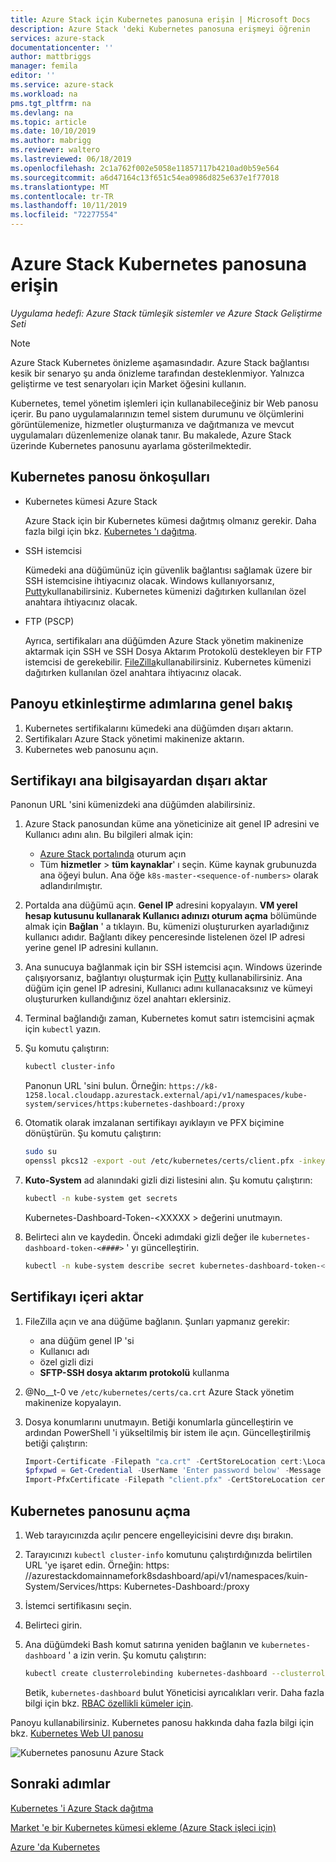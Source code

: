 ```yaml
---
title: Azure Stack için Kubernetes panosuna erişin | Microsoft Docs
description: Azure Stack 'deki Kubernetes panosuna erişmeyi öğrenin
services: azure-stack
documentationcenter: ''
author: mattbriggs
manager: femila
editor: ''
ms.service: azure-stack
ms.workload: na
pms.tgt_pltfrm: na
ms.devlang: na
ms.topic: article
ms.date: 10/10/2019
ms.author: mabrigg
ms.reviewer: waltero
ms.lastreviewed: 06/18/2019
ms.openlocfilehash: 2c1a762f002e5058e11857117b4210ad0b59e564
ms.sourcegitcommit: a6d47164c13f651c54ea0986d825e637e1f77018
ms.translationtype: MT
ms.contentlocale: tr-TR
ms.lasthandoff: 10/11/2019
ms.locfileid: "72277554"
---
```

# <a name="access-the-kubernetes-dashboard-in-azure-stack"></a>Azure Stack Kubernetes panosuna erişin 

*Uygulama hedefi: Azure Stack tümleşik sistemler ve Azure Stack Geliştirme Seti* 
> [!Note]   
> Azure Stack Kubernetes önizleme aşamasındadır. Azure Stack bağlantısı kesik bir senaryo şu anda önizleme tarafından desteklenmiyor. Yalnızca geliştirme ve test senaryoları için Market öğesini kullanın.

Kubernetes, temel yönetim işlemleri için kullanabileceğiniz bir Web panosu içerir. Bu pano uygulamalarınızın temel sistem durumunu ve ölçümlerini görüntülemenize, hizmetler oluşturmanıza ve dağıtmanıza ve mevcut uygulamaları düzenlemenize olanak tanır. Bu makalede, Azure Stack üzerinde Kubernetes panosunu ayarlama gösterilmektedir.

## <a name="prerequisites-for-kubernetes-dashboard"></a>Kubernetes panosu önkoşulları

* Kubernetes kümesi Azure Stack

    Azure Stack için bir Kubernetes kümesi dağıtmış olmanız gerekir. Daha fazla bilgi için bkz. [Kubernetes 'ı dağıtma](azure-stack-solution-template-kubernetes-deploy.md).

* SSH istemcisi

    Kümedeki ana düğümünüz için güvenlik bağlantısı sağlamak üzere bir SSH istemcisine ihtiyacınız olacak. Windows kullanıyorsanız, [Putty](https://docs.microsoft.com/azure/marketplace/cloud-partner-portal/virtual-machine/cpp-connect-vm)kullanabilirsiniz. Kubernetes kümenizi dağıtırken kullanılan özel anahtara ihtiyacınız olacak.

* FTP (PSCP)

    Ayrıca, sertifikaları ana düğümden Azure Stack yönetim makinenize aktarmak için SSH ve SSH Dosya Aktarım Protokolü destekleyen bir FTP istemcisi de gerekebilir. [FileZilla](https://filezilla-project.org/download.php?type=client)kullanabilirsiniz. Kubernetes kümenizi dağıtırken kullanılan özel anahtara ihtiyacınız olacak.

## <a name="overview-of-steps-to-enable-dashboard"></a>Panoyu etkinleştirme adımlarına genel bakış

1.  Kubernetes sertifikalarını kümedeki ana düğümden dışarı aktarın. 
2.  Sertifikaları Azure Stack yönetimi makinenize aktarın.
2.  Kubernetes web panosunu açın. 

## <a name="export-certificate-from-the-master"></a>Sertifikayı ana bilgisayardan dışarı aktar 

Panonun URL 'sini kümenizdeki ana düğümden alabilirsiniz.

1. Azure Stack panosundan küme ana yöneticinize ait genel IP adresini ve Kullanıcı adını alın. Bu bilgileri almak için:

    - [Azure Stack portalında](https://portal.local.azurestack.external/) oturum açın
    - Tüm **hizmetler** > **tüm kaynaklar**' ı seçin. Küme kaynak grubunuzda ana öğeyi bulun. Ana öğe `k8s-master-<sequence-of-numbers>` olarak adlandırılmıştır. 

2. Portalda ana düğümü açın. **Genel IP** adresini kopyalayın. **VM yerel hesap kutusunu kullanarak Kullanıcı adınızı oturum açma** bölümünde almak için **Bağlan** ' a tıklayın. Bu, kümenizi oluştururken ayarladığınız kullanıcı adıdır. Bağlantı dikey penceresinde listelenen özel IP adresi yerine genel IP adresini kullanın.

3.  Ana sunucuya bağlanmak için bir SSH istemcisi açın. Windows üzerinde çalışıyorsanız, bağlantıyı oluşturmak için [Putty](https://docs.microsoft.com/azure/marketplace/cloud-partner-portal/virtual-machine/cpp-connect-vm) kullanabilirsiniz. Ana düğüm için genel IP adresini, Kullanıcı adını kullanacaksınız ve kümeyi oluştururken kullandığınız özel anahtarı eklersiniz.

4.  Terminal bağlandığı zaman, Kubernetes komut satırı istemcisini açmak için `kubectl` yazın.

5. Şu komutu çalıştırın:

    ```Bash   
    kubectl cluster-info 
    ``` 
    Panonun URL 'sini bulun. Örneğin: `https://k8-1258.local.cloudapp.azurestack.external/api/v1/namespaces/kube-system/services/https:kubernetes-dashboard:/proxy`

6.  Otomatik olarak imzalanan sertifikayı ayıklayın ve PFX biçimine dönüştürün. Şu komutu çalıştırın:

    ```Bash  
    sudo su 
    openssl pkcs12 -export -out /etc/kubernetes/certs/client.pfx -inkey /etc/kubernetes/certs/client.key  -in /etc/kubernetes/certs/client.crt -certfile /etc/kubernetes/certs/ca.crt 
    ```

7.  **Kuto-System** ad alanındaki gizli dizi listesini alın. Şu komutu çalıştırın:

    ```Bash  
    kubectl -n kube-system get secrets
    ```

    Kubernetes-Dashboard-Token-\<XXXXX > değerini unutmayın. 

8.  Belirteci alın ve kaydedin. Önceki adımdaki gizli değer ile `kubernetes-dashboard-token-<####>` ' yı güncelleştirin.

    ```Bash  
    kubectl -n kube-system describe secret kubernetes-dashboard-token-<####>| awk '$1=="token:"{print $2}' 
    ```

## <a name="import-the-certificate"></a>Sertifikayı içeri aktar

1. FileZilla açın ve ana düğüme bağlanın. Şunları yapmanız gerekir:

    - ana düğüm genel IP 'si
    - Kullanıcı adı
    - özel gizli dizi
    - **SFTP-SSH dosya aktarım protokolü** kullanma

2. @No__t-0 ve `/etc/kubernetes/certs/ca.crt` Azure Stack yönetim makinenize kopyalayın.

3. Dosya konumlarını unutmayın. Betiği konumlarla güncelleştirin ve ardından PowerShell 'i yükseltilmiş bir istem ile açın. Güncelleştirilmiş betiği çalıştırın:  

    ```powershell   
    Import-Certificate -Filepath "ca.crt" -CertStoreLocation cert:\LocalMachine\Root 
    $pfxpwd = Get-Credential -UserName 'Enter password below' -Message 'Enter password below' 
    Import-PfxCertificate -Filepath "client.pfx" -CertStoreLocation cert:\CurrentUser\My -Password $pfxpwd.Password 
    ``` 

## <a name="open-the-kubernetes-dashboard"></a>Kubernetes panosunu açma 

1. Web tarayıcınızda açılır pencere engelleyicisini devre dışı bırakın.

2. Tarayıcınızı `kubectl cluster-info` komutunu çalıştırdığınızda belirtilen URL 'ye işaret edin. Örneğin: https: \//azurestackdomainnamefork8sdashboard/api/v1/namespaces/kuin-System/Services/https: Kubernetes-Dashboard:/proxy 
3. İstemci sertifikasını seçin.
4. Belirteci girin. 
5. Ana düğümdeki Bash komut satırına yeniden bağlanın ve `kubernetes-dashboard` ' a izin verin. Şu komutu çalıştırın:

    ```Bash  
    kubectl create clusterrolebinding kubernetes-dashboard --clusterrole=cluster-admin --serviceaccount=kube-system:kubernetes-dashboard 
    ``` 

    Betik, `kubernetes-dashboard` bulut Yöneticisi ayrıcalıkları verir. Daha fazla bilgi için bkz. [RBAC özellikli kümeler için](https://docs.microsoft.com/azure/aks/kubernetes-dashboard).

Panoyu kullanabilirsiniz. Kubernetes panosu hakkında daha fazla bilgi için bkz. [Kubernetes Web UI panosu](https://kubernetes.io/docs/tasks/access-application-cluster/web-ui-dashboard/) 

![Kubernetes panosunu Azure Stack](media/azure-stack-solution-template-kubernetes-dashboard/azure-stack-kub-dashboard.png)

## <a name="next-steps"></a>Sonraki adımlar 

[Kubernetes 'i Azure Stack dağıtma](azure-stack-solution-template-kubernetes-deploy.md)  

[Market 'e bir Kubernetes kümesi ekleme (Azure Stack işleci için)](../operator/azure-stack-solution-template-kubernetes-cluster-add.md)  

[Azure 'da Kubernetes](https://docs.microsoft.com/azure/container-service/kubernetes/container-service-kubernetes-walkthrough)  
